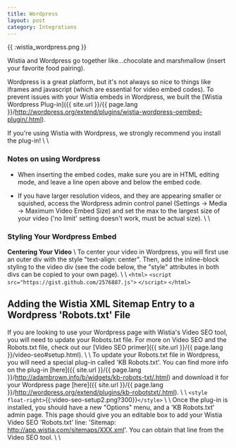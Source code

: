 ```yaml
---
title: Wordpress
layout: post
category: Integrations
---
```


{{ :wistia_wordpress.png }}

Wistia and Wordpress go together like...chocolate and marshmallow (insert your favorite food pairing).

Wordpress is a great platform, but it's not always so nice to things like iframes and javascript (which are essential for video embed codes). To prevent issues with your Wistia embeds in Wordpress, we built the [Wistia Wordpress Plug-in]({{ site.url }}/{{ page.lang }}/http://wordpress.org/extend/plugins/wistia-wordpress-oembed-plugin/.html).

If you're using Wistia with Wordpress, we strongly recommend you install the plug-in!
\\
\\


### Notes on using Wordpress

*  When inserting the embed codes, make sure you are in HTML editing mode, and leave a line open above and below the embed code.

*  If you have larger resolution videos, and they are appearing smaller or squished, access the Wordpress admin control panel (Settings -> Media -> Maximum Video Embed Size) and set the max to the largest size of your video ('no limit' setting doesn't work, must be actual size).
\\
\\
### Styling Your Wordpress Embed

**Centering Your Video**
\\
To center your video in Wordpress, you will first use an outer div with the style "text-align: center".  Then, add the inline-block styling to the video div (see the code below, the "style" attributes in both divs can be copied to your own page).
\\
\\
`<html>`
`<script src="https://gist.github.com/2576887.js">` `</script>`
`</html>`


## Adding the Wistia XML Sitemap Entry to a Wordpress 'Robots.txt' File

If you are looking to use your Wordpress page with Wistia's Video SEO tool, you will need to update your Robots.txt file.  For more on Video SEO and the Robots.txt file, check out our [Video SEO primer]({{ site.url }}/{{ page.lang }}/video-seo#setup.html).
\\
\\
To update your Robots.txt file in Wordpress, you will need a special plug-in called 'KB Robots.txt'.  You can find more info on the plug-in [here]({{ site.url }}/{{ page.lang }}/http://adambrown.info/b/widgets/kb-robots-txt/.html) and download it for your Wordpress page [here]({{ site.url }}/{{ page.lang }}/http://wordpress.org/extend/plugins/kb-robotstxt/.html).
\\
\\
`<style float-right>`{{:video-seo-setup2.png?300}}`</style>`
\\
\\
Once the plug-in is installed, you should have a new "Options" menu, and a 'KB Robots.txt' admin page.  This page should give you an editable box to add your Wistia Video SEO 'Robots.txt' line: 'Sitemap: http://app.wistia.com/sitemaps/XXX.xml'.  You can obtain that line from the Video SEO tool.
\\
\\

